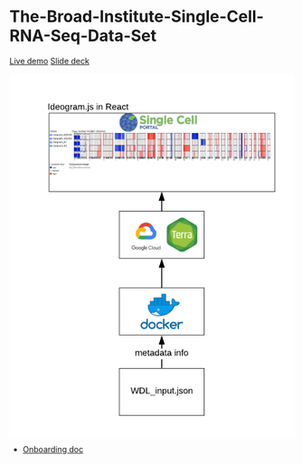 # The-Broad-Institute-Single-Cell-RNA-Seq-Data-Set
[Live demo](https://broad.io/single-cell-bioit-2019)
[Slide deck](https://docs.google.com/presentation/d/1_rLk5nQ8HH1nmeTic8R57V-ZJkxs0-Mjkxlr7GQ1dIE/edit?usp=sharing
)

![](https://github.com/NCBI-Hackathons/The-Broad-Institute-Single-Cell-RNA-Seq-Data-Set/blob/master/single-cell-hackathon.png)

* [Onboarding doc](https://github.com/NCBI-Hackathons/The-Broad-Institute-Single-Cell-RNA-Seq-Data-Set/blob/master/info.md)
